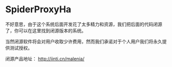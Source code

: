 # SpiderProxyHa
不好意思，由于这个系统后面开发花了太多精力和资源，我们把后面的代码闭源了，你可以在这里找到闭源版本的系统。

当然闭源软件将会对用户收取少许费用，然而我们承诺对于个人用户我们将永久提供测试授权。

闭源产品地址： http://iinti.cn/malenia/
